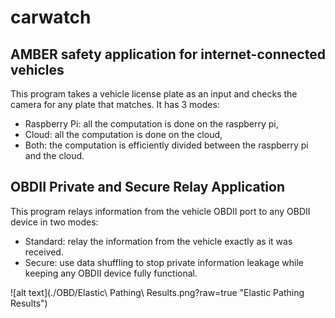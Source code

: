 # carwatch

## AMBER safety application for internet-connected vehicles

This program takes a vehicle license plate as an input and checks the camera for any plate that matches.
It has 3 modes:
- Raspberry Pi: all the computation is done on the raspberry pi,
- Cloud: all the computation is done on the cloud,
- Both: the computation is efficiently divided between the raspberry pi and the cloud.

## OBDII Private and Secure Relay Application

This program relays information from the vehicle OBDII port to any OBDII device in two modes:
- Standard: relay the information from the vehicle exactly as it was received.
- Secure: use data shuffling to stop private information leakage while keeping any OBDII device fully functional.

![alt text](./OBD/Elastic\ Pathing\ Results.png?raw=true "Elastic Pathing Results")
